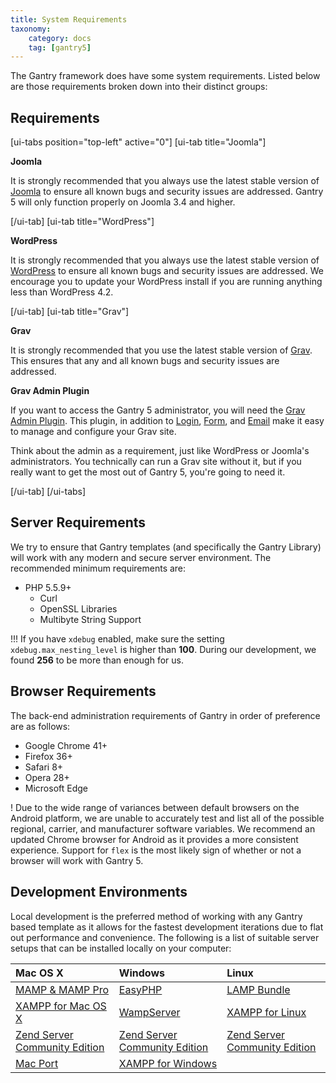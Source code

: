 ```yaml
---
title: System Requirements
taxonomy:
    category: docs
    tag: [gantry5]
---
```


The Gantry framework does have some system requirements. Listed below are those requirements broken down into their distinct groups:

Requirements
-------------------

[ui-tabs position="top-left" active="0"]
[ui-tab title="Joomla"]

**Joomla**

It is strongly recommended that you always use the latest stable version of [Joomla](https://www.joomla.org/) to ensure all known bugs and security issues are addressed. Gantry 5 will only function properly on Joomla 3.4 and higher.

[/ui-tab]
[ui-tab title="WordPress"]

**WordPress**

It is strongly recommended that you always use the latest stable version of [WordPress](https://wordpress.org/) to ensure all known bugs and security issues are addressed. We encourage you to update your WordPress install if you are running anything less than WordPress 4.2.

[/ui-tab]
[ui-tab title="Grav"]

**Grav**

It is strongly recommended that you use the latest stable version of [Grav](http://getgrav.org). This ensures that any and all known bugs and security issues are addressed.

**Grav Admin Plugin**

If you want to access the Gantry 5 administrator, you will need the [Grav Admin Plugin](https://github.com/getgrav/grav-plugin-admin). This plugin, in addition to [Login](https://github.com/getgrav/grav-plugin-login), [Form](https://github.com/getgrav/grav-plugin-form), and [Email](https://github.com/getgrav/grav-plugin-email) make it easy to manage and configure your Grav site.

Think about the admin as a requirement, just like WordPress or Joomla's administrators. You technically can run a Grav site without it, but if you really want to get the most out of Gantry 5, you're going to need it.

[/ui-tab]
[/ui-tabs]

## Server Requirements

We try to ensure that Gantry templates (and specifically the Gantry Library) will work with any modern and secure server environment. The recommended minimum requirements are:

* PHP 5.5.9+
    * Curl
    * OpenSSL Libraries
    * Multibyte String Support

!!! If you have `xdebug` enabled, make sure the setting ` xdebug.max_nesting_level` is higher than **100**. During our development, we found **256** to be more than enough for us.

## Browser Requirements

The back-end administration requirements of Gantry in order of preference are as follows:

* Google Chrome 41+
* Firefox 36+
* Safari 8+
* Opera 28+
* Microsoft Edge

! Due to the wide range of variances between default browsers on the Android platform, we are unable to accurately test and list all of the possible regional, carrier, and manufacturer software variables. We recommend an updated Chrome browser for Android as it provides a more consistent experience. Support for `flex` is the most likely sign of whether or not a browser will work with Gantry 5.

## Development Environments

Local development is the preferred method of working with any Gantry based template as it allows for the fastest development iterations due to flat out performance and convenience. The following is a list of suitable server setups that can be installed locally on your computer:


| Mac OS X                                                                                              | Windows                                                                     | Linux                                                                       |
| :-----                                                                                                | :-----                                                                      | :-----                                                                      |
| [MAMP & MAMP Pro](http://www.mamp.info/)                                                              | [EasyPHP](http://www.easyphp.org/)                                          | [LAMP Bundle](http://en.wikipedia.org/wiki/LAMP_(software_bundle))          |
| [XAMPP for Mac OS X](http://www.apachefriends.org/en/xampp-macosx.html)                               | [WampServer](http://www.wampserver.com/en/)                                 | [XAMPP for Linux](http://www.apachefriends.org/en/xampp-linux.html)         |
| [Zend Server Community Edition](http://www.zend.com/en/products/server-ce/)                           | [Zend Server Community Edition](http://www.zend.com/en/products/server-ce/) | [Zend Server Community Edition](http://www.zend.com/en/products/server-ce/) |
| [Mac Port](http://www.techiecorner.com/174/how-to-install-apache-php-mysql-with-macport-in-mac-os-x/) | [XAMPP for Windows](http://www.apachefriends.org/en/xampp-windows.html)     |                                                                             |


